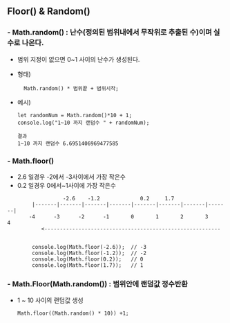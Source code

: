 ## Floor() & Random()

### - Math.random() : 난수(정의된 범위내에서 무작위로 추출된 수)이며 실수로 나온다.

- 범위 지정이 없으면 0~1 사이의 난수가 생성된다.
- 형태)

        Math.random() * 범위끝 + 범위시작;

- 예시)

  ```
  let randomNum = Math.random()*10 + 1;
  console.log("1~10 까지 랜덤수 " + randomNum);

  결과
  1~10 까지 랜덤수 6.6951406969477585
  ```

### - Math.floor()

- 2.6 일경우 -2에서 -3사이에서 가장 작은수
- 0.2 일경우 0에서~1사이에 가장 작은수

```
                  -2.6    -1.2             0.2     1.7
        |-------|-------|-------|-------|-------|-------|-------|-------|
       -4      -3      -2      -1       0       1       2       3       4
           <---------------------------------------------------------


        console.log(Math.floor(-2.6));  // -3
        console.log(Math.floor(-1.2));  // -2
        console.log(Math.floor(0.2));   // 0
        console.log(Math.floor(1.7));   // 1
```

### - Math.Floor(Math.random()) : 범위안에 랜덤값 정수반환

- 1 ~ 10 사이의 랜덤값 생성
  ```
  Math.floor((Math.random() * 10)) +1;
  ```
